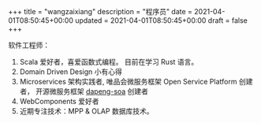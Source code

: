 +++
title = "wangzaixiang"
description = "程序员"
date = 2021-04-01T08:50:45+00:00
updated = 2021-04-01T08:50:45+00:00
draft = false
+++

软件工程师：
1. Scala 爱好者，喜爱函数式编程。 目前在学习 Rust 语言。
2. Domain Driven Design 小有心得
3. Microservices 架构实践者, 唯品会微服务框架 Open Service Platform 创建者， 开源微服务框架 [dapeng-soa](github.com/dapeng-soa) 创建者
4. WebComponents 爱好者
5. 近期专注技术：MPP & OLAP 数据库技术。